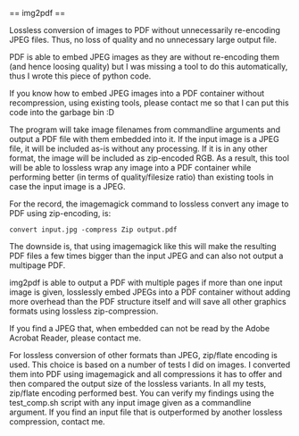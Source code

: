 == img2pdf ==

Lossless conversion of images to PDF without unnecessarily re-encoding JPEG
files. Thus, no loss of quality and no unnecessary large output file.

PDF is able to embed JPEG images as they are without re-encoding them (and
hence loosing quality) but I was missing a tool to do this automatically, thus
I wrote this piece of python code.

If you know how to embed JPEG images into a PDF container without
recompression, using existing tools, please contact me so that I can put this
code into the garbage bin :D

The program will take image filenames from commandline arguments and output a
PDF file with them embedded into it. If the input image is a JPEG file, it will
be included as-is without any processing. If it is in any other format, the
image will be included as zip-encoded RGB. As a result, this tool will be able
to lossless wrap any image into a PDF container while performing better (in
terms of quality/filesize ratio) than existing tools in case the input image is
a JPEG.

For the record, the imagemagick command to lossless convert any image to
PDF using zip-encoding, is:

	convert input.jpg -compress Zip output.pdf

The downside is, that using imagemagick like this will make the resulting PDF
files a few times bigger than the input JPEG and can also not output a
multipage PDF.

img2pdf is able to output a PDF with multiple pages if more than one input
image is given, losslessly embed JPEGs into a PDF container without adding more
overhead than the PDF structure itself and will save all other graphics formats
using lossless zip-compression.

If you find a JPEG that, when embedded can not be read by the Adobe Acrobat
Reader, please contact me.

For lossless conversion of other formats than JPEG, zip/flate encoding is used.
This choice is based on a number of tests I did on images.  I converted them
into PDF using imagemagick and all compressions it has to offer and then
compared the output size of the lossless variants. In all my tests, zip/flate
encoding performed best. You can verify my findings using the test_comp.sh
script with any input image given as a commandline argument. If you find an
input file that is outperformed by another lossless compression, contact me.
